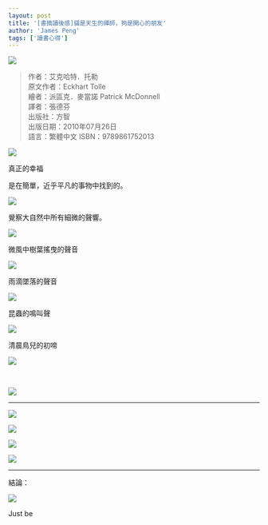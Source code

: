 ```yaml
---
layout: post
title: '[書摘讀後感]貓是天生的禪師，狗是開心的朋友'
author: 'James Peng'
tags: ['讀書心得']
---
```


![](https://lh5.googleusercontent.com/-3boffdVNWuA/UXyFToEJDOI/AAAAAAAAIKQ/aUBjitU0vJ8/w692-h922/27+-+14)

> 作者：艾克哈特．托勒  
> 原文作者：Eckhart Tolle  
> 繪者：派區克．麥當諾 Patrick McDonnell  
> 譯者：張德芬  
> 出版社：方智  
> 出版日期：2010年07月26日  
> 語言：繁體中文 ISBN：9789861752013

![](https://lh6.googleusercontent.com/-EbN-V_Glc6I/UXyFTp-G--I/AAAAAAAAIKw/4W-m3mO3yPs/w692-h922/27+-+13)

真正的幸福

是在簡單，近乎平凡的事物中找到的。

![](https://lh5.googleusercontent.com/-irkIj-VKPI4/UXyFToBo25I/AAAAAAAAILA/GKFtH8GPHaQ/w1229-h922/27+-+7)

覺察大自然中所有細微的聲響。

![](https://lh5.googleusercontent.com/-5pMfKJDfIU4/UXyFTjvIP6I/AAAAAAAAIJQ/SBcKKs8fZ50/w1229-h922/27+-+6)

微風中樹葉搖曳的聲音

![](https://lh4.googleusercontent.com/-S1MvHtpoHsE/UXyFTnd3T0I/AAAAAAAAIKg/mtpuC6AWxUg/w1229-h922/27+-+5)

雨滴墜落的聲音

![](https://lh5.googleusercontent.com/-vOFnWb6B0PM/UXyFTn1U6oI/AAAAAAAAIMU/gWWqI8pQUbc/w1229-h922/27+-+4)

昆蟲的鳴叫聲

![](https://lh6.googleusercontent.com/-d6Manbmzffo/UXyFTsGBQQI/AAAAAAAAILg/11A4_XRqKdg/w1229-h922/27+-+3)

清晨鳥兒的初啼

![](https://lh4.googleusercontent.com/-b3Wym4H_KU4/UXyFToRPhfI/AAAAAAAAILw/HWWkoLRZtlU/w1229-h922/27+-+2)

 

![](https://lh6.googleusercontent.com/-n_NPTrSGz0g/UXyFTh9FFPI/AAAAAAAAIMA/ys7yxYao2hQ/w1229-h922/27+-+1)

* * * * *

![](https://lh6.googleusercontent.com/-s3a6cI-izV0/UXyFTjTwhTI/AAAAAAAAIJw/iGKUCokeSh4/w692-h922/27+-+12)

![](https://lh4.googleusercontent.com/-Ex1RhIIOhnI/UXyFTvaTQUI/AAAAAAAAILQ/KwmPGl5_BjQ/w1229-h922/27+-+11)

![](https://lh4.googleusercontent.com/-NweEGE7qtgE/UXyFTjsTdeI/AAAAAAAAIKA/NFdUxvA6OiM/w1229-h922/27+-+10)

![](https://lh3.googleusercontent.com/-ztBwbbai2ec/UXyFTr4ibyI/AAAAAAAAIJA/LWiOjBfh_iU/w1229-h922/27+-+9)

* * * * *

結論：

![](https://lh6.googleusercontent.com/-nLkt-W0YM54/UXyFTsc1O-I/AAAAAAAAIJg/gshob__8lPo/w1229-h922/27+-+8)

Just be

